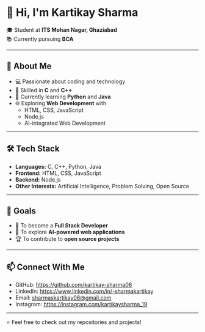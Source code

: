 # 👋 Hi, I'm Kartikay Sharma  

🎓 Student at **ITS Mohan Nagar, Ghaziabad**  
📚 Currently pursuing **BCA**  

---

## 🚀 About Me  
- 💻 Passionate about coding and technology  
- 🌟 Skilled in **C** and **C++**  
- 📖 Currently learning **Python** and **Java**  
- 🌐 Exploring **Web Development** with  
  - HTML, CSS, JavaScript  
  - Node.js  
  - AI-integrated Web Development  

---

## 🛠️ Tech Stack  

- **Languages:** C, C++, Python, Java  
- **Frontend:** HTML, CSS, JavaScript  
- **Backend:** Node.js  
- **Other Interests:** Artificial Intelligence, Problem Solving, Open Source  

---

## 📌 Goals  
- 🚀 To become a **Full Stack Developer**  
- 🤖 To explore **AI-powered web applications**  
- 🏆 To contribute to **open source projects**  

---

## 📫 Connect With Me  
- GitHub: https://github.com/kartikay-sharma06 
- LinkedIn: https://www.linkedin.com/in/-sharmakartikay  
- Email: sharmaskartikay06@gmail.com  
- Instagram: https://instagram.com/kartikaysharma_19

---
⭐ Feel free to check out my repositories and projects!
